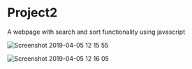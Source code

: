 # Project2
A webpage with search and sort functionality using javascript

![Screenshot 2019-04-05 12 15 55](https://user-images.githubusercontent.com/18361791/55608698-9b16fb00-579c-11e9-8242-c3c74546f056.png)

![Screenshot 2019-04-05 12 16 05](https://user-images.githubusercontent.com/18361791/55608702-9d795500-579c-11e9-8095-68154d2bbaa3.png)
